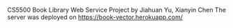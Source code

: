 CS5500 Book Library Web Service Project by
Jiahuan Yu, Xianyin Chen
The server was deployed on https://book-vector.herokuapp.com/